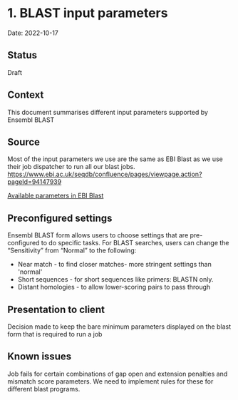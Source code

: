# 1. BLAST input parameters

Date: 2022-10-17

## Status

Draft

## Context
This document summarises different input parameters supported by Ensembl BLAST

## Source
Most of the input parameters we use are the same as EBI Blast as we use their job dispatcher to run all our blast jobs. https://www.ebi.ac.uk/seqdb/confluence/pages/viewpage.action?pageId=94147939

[Available parameters in EBI Blast](https://wwwdev.ebi.ac.uk/Tools/services/rest/ncbiblast/parameters)


## Preconfigured settings

Ensembl BLAST form allows users to choose settings that are pre-configured to do specific tasks. For BLAST searches, users can change the “Sensitivity” from “Normal” to the following:

- Near match - to find closer matches- more stringent settings than 'normal'
- Short sequences - for short sequences like primers: BLASTN only.
- Distant homologies - to allow lower-scoring pairs to pass through

## Presentation to client

Decision made to keep the bare minimum parameters displayed on the blast form that is required to run a job

## Known issues

Job fails for certain combinations of gap open and extension penalties and mismatch score parameters. We need to implement rules for these for different blast programs.

